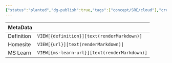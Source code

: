 ```yaml
---
{"status":"planted","dg-publish":true,"tags":["concept/SRE/cloud"],"creation_date":"2024-05-05 09:39","definition":"Session affinity, also known as session persistence or sticky sessions, is a technique used in load balancing to ensure a client's requests are always sent to the same server.","ms-learn-url":"https://learn.microsoft.com/en-us/azure/application-gateway/for-containers/session-affinity?tabs=session-affinity-gateway-api","url":"undefined","permalink":"/concepts/affinity/","dgPassFrontmatter":true}
---
```



| MetaData   |                                              |
| ---------- | -------------------------------------------- |
| Definition | `VIEW[{definition}][text(renderMarkdown)]`   |
| Homesite   | `VIEW[{url}][text(renderMarkdown)]`          |
| MS Learn   | `VIEW[{ms-learn-url}][text(renderMarkdown)]` |
